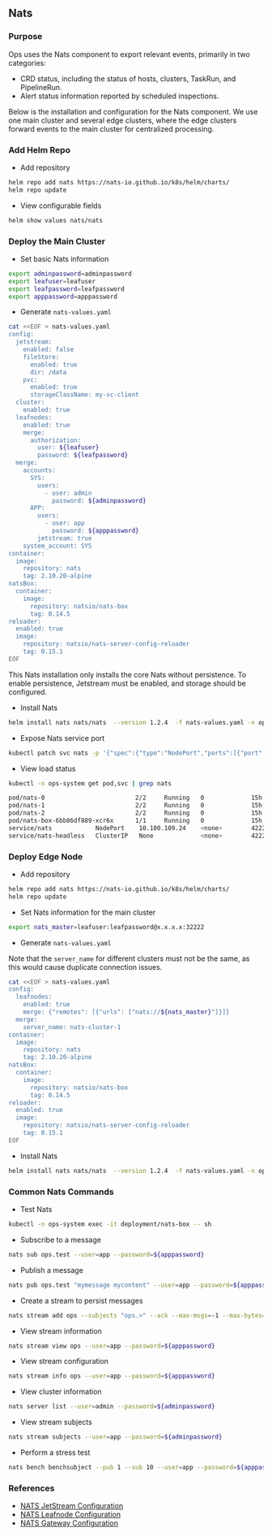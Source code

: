## Nats

### Purpose

Ops uses the Nats component to export relevant events, primarily in two categories:

- CRD status, including the status of hosts, clusters, TaskRun, and PipelineRun.
- Alert status information reported by scheduled inspections.

Below is the installation and configuration for the Nats component. We use one main cluster and several edge clusters, where the edge clusters forward events to the main cluster for centralized processing.

### Add Helm Repo

- Add repository

```bash
helm repo add nats https://nats-io.github.io/k8s/helm/charts/
helm repo update
```

- View configurable fields

```bash
helm show values nats/nats
```

### Deploy the Main Cluster

- Set basic Nats information

```bash
export adminpassword=adminpassword
export leafuser=leafuser
export leafpassword=leafpassword
export apppassword=apppassword
```

- Generate `nats-values.yaml`

```bash
cat <<EOF > nats-values.yaml
config:
  jetstream:
    enabled: false
    fileStore:
      enabled: true
      dir: /data
    pvc:
      enabled: true
      storageClassName: my-sc-client
  cluster:
    enabled: true
  leafnodes:
    enabled: true
    merge:
      authorization:
        user: ${leafuser}
        password: ${leafpassword}
  merge:
    accounts:
      SYS:
        users:
          - user: admin
            password: ${adminpassword}
      APP:
        users:
          - user: app
            password: ${apppassword}
        jetstream: true
    system_account: SYS
container:
  image:
    repository: nats
    tag: 2.10.20-alpine
natsBox:
  container:
    image:
      repository: natsio/nats-box
      tag: 0.14.5
reloader:
  enabled: true
  image:
    repository: natsio/nats-server-config-reloader
    tag: 0.15.1
EOF
```

This Nats installation only installs the core Nats without persistence. To enable persistence, Jetstream must be enabled, and storage should be configured.

- Install Nats

```bash
helm install nats nats/nats  --version 1.2.4  -f nats-values.yaml -n ops-system
```

- Expose Nats service port

```bash
kubectl patch svc nats -p '{"spec":{"type":"NodePort","ports":[{"port":4222,"nodePort":32223,"targetPort":"nats"},{"port":7422,"nodePort":32222,"targetPort":"leafnodes"}]}}' -n ops-system
```

- View load status

```bash
kubectl -n ops-system get pod,svc | grep nats

pod/nats-0                         2/2     Running   0             15h
pod/nats-1                         2/2     Running   0             15h
pod/nats-2                         2/2     Running   0             15h
pod/nats-box-6bb86df889-xcr6x      1/1     Running   0             15h
service/nats            NodePort    10.100.109.24    <none>        4222:32223/TCP,7422:32222/TCP         15h
service/nats-headless   ClusterIP   None             <none>        4222/TCP,7422/TCP,6222/TCP,8222/TCP   15h
```

### Deploy Edge Node

- Add repository

```bash
helm repo add nats https://nats-io.github.io/k8s/helm/charts/
helm repo update
```

- Set Nats information for the main cluster

```bash
export nats_master=leafuser:leafpassword@x.x.x.x:32222
```

- Generate `nats-values.yaml`

Note that the `server_name` for different clusters must not be the same, as this would cause duplicate connection issues.

```bash
cat <<EOF > nats-values.yaml
config:
  leafnodes:
    enabled: true
    merge: {"remotes": [{"urls": ["nats://${nats_master}"]}]}
  merge:
    server_name: nats-cluster-1
container:
  image:
    repository: nats
    tag: 2.10.20-alpine
natsBox:
  container:
    image:
      repository: natsio/nats-box
      tag: 0.14.5
reloader:
  enabled: true
  image:
    repository: natsio/nats-server-config-reloader
    tag: 0.15.1
EOF
```

- Install Nats

```bash
helm install nats nats/nats  --version 1.2.4  -f nats-values.yaml -n ops-system
```

### Common Nats Commands

- Test Nats

```bash
kubectl -n ops-system exec -it deployment/nats-box -- sh
```

- Subscribe to a message

```bash
nats sub ops.test --user=app --password=${apppassword}
```

- Publish a message

```bash
nats pub ops.test "mymessage mycontent" --user=app --password=${apppassword}
```

- Create a stream to persist messages

```bash
nats stream add ops --subjects "ops.>" --ack --max-msgs=-1 --max-bytes=-1 --max-age=1y --storage file --retention limits --max-msg-size=-1 --discard=old --replicas 3 --dupe-window=2m --user=app --password=${apppassword}
```

- View stream information

```bash
nats stream view ops --user=app --password=${apppassword}
```

- View stream configuration

```bash
nats stream info ops --user=app --password=${apppassword}
```

- View cluster information

```bash
nats server list --user=admin --password=${adminpassword}
```

- View stream subjects

```bash
nats stream subjects --user=app --password=${adminpassword}
```

- Perform a stress test

```bash
nats bench benchsubject --pub 1 --sub 10 --user=app --password=${apppassword}
```

### References

- [NATS JetStream Configuration](https://docs.nats.io/running-a-nats-service/configuration#jetstream)
- [NATS Leafnode Configuration](https://docs.nats.io/running-a-nats-service/configuration/leafnodes/leafnode_conf)
- [NATS Gateway Configuration](https://docs.nats.io/running-a-nats-service/configuration/gateways/gateway#gateway-configuration-block)
